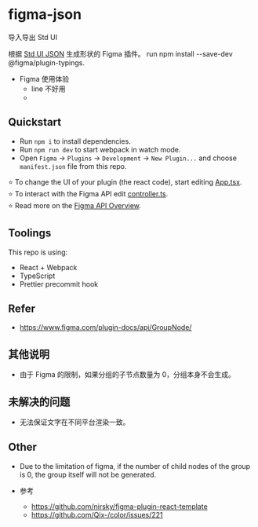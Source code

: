 # figma-json

导入导出 Std UI

根据 [Std UI JSON](https://github.com/yunser/json-ui) 生成形状的 Figma 插件。
run npm install --save-dev @figma/plugin-typings.


* Figma 使用体验
  * line 不好用
  * 

## Quickstart
* Run `npm i` to install dependencies.
* Run `npm run dev` to start webpack in watch mode.
* Open `Figma` -> `Plugins` -> `Development` -> `New Plugin...` and choose `manifest.json` file from this repo.

⭐ To change the UI of your plugin (the react code), start editing [App.tsx](./src/app/components/App.tsx).  
⭐ To interact with the Figma API edit [controller.ts](./src/plugin/controller.ts).  
⭐ Read more on the [Figma API Overview](https://www.figma.com/plugin-docs/api/api-overview/).

## Toolings
This repo is using:
* React + Webpack
* TypeScript
* Prettier precommit hook

## Refer

* https://www.figma.com/plugin-docs/api/GroupNode/


## 其他说明

* 由于 Figma 的限制，如果分组的子节点数量为 0，分组本身不会生成。


## 未解决的问题

* 无法保证文字在不同平台渲染一致。


## Other

* Due to the limitation of figma, if the number of child nodes of the group is 0, the group itself will not be generated.

* 参考
  * https://github.com/nirsky/figma-plugin-react-template
  * https://github.com/Qix-/color/issues/221